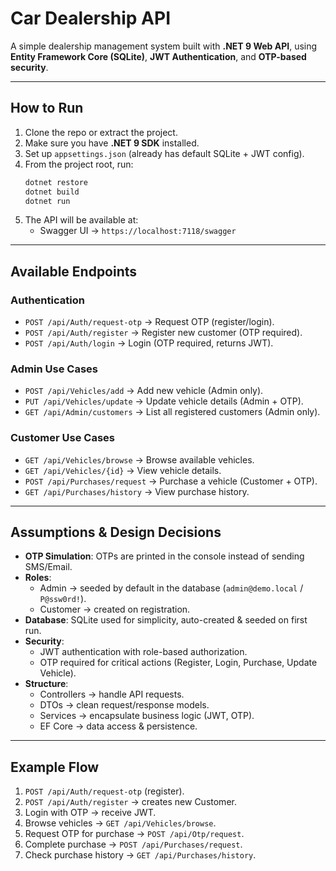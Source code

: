 # Car Dealership API

A simple dealership management system built with **.NET 9 Web API**, using **Entity Framework Core (SQLite)**, **JWT Authentication**, and **OTP-based security**.

---

## How to Run

1. Clone the repo or extract the project.
2. Make sure you have **.NET 9 SDK** installed.
3. Set up `appsettings.json` (already has default SQLite + JWT config).
4. From the project root, run:
   ```bash
   dotnet restore
   dotnet build
   dotnet run
   ```
5. The API will be available at:
   - Swagger UI → `https://localhost:7118/swagger`

---

## Available Endpoints

### Authentication

- `POST /api/Auth/request-otp` → Request OTP (register/login).
- `POST /api/Auth/register` → Register new customer (OTP required).
- `POST /api/Auth/login` → Login (OTP required, returns JWT).

### Admin Use Cases

- `POST /api/Vehicles/add` → Add new vehicle (Admin only).
- `PUT /api/Vehicles/update` → Update vehicle details (Admin + OTP).
- `GET /api/Admin/customers` → List all registered customers (Admin only).

### Customer Use Cases

- `GET /api/Vehicles/browse` → Browse available vehicles.
- `GET /api/Vehicles/{id}` → View vehicle details.
- `POST /api/Purchases/request` → Purchase a vehicle (Customer + OTP).
- `GET /api/Purchases/history` → View purchase history.

---

## Assumptions & Design Decisions

- **OTP Simulation**: OTPs are printed in the console instead of sending SMS/Email.
- **Roles**:
  - Admin → seeded by default in the database (`admin@demo.local` / `P@ssw0rd!`).
  - Customer → created on registration.
- **Database**: SQLite used for simplicity, auto-created & seeded on first run.
- **Security**:
  - JWT authentication with role-based authorization.
  - OTP required for critical actions (Register, Login, Purchase, Update Vehicle).
- **Structure**:
  - Controllers → handle API requests.
  - DTOs → clean request/response models.
  - Services → encapsulate business logic (JWT, OTP).
  - EF Core → data access & persistence.

---

## Example Flow

1. `POST /api/Auth/request-otp` (register).
2. `POST /api/Auth/register` → creates new Customer.
3. Login with OTP → receive JWT.
4. Browse vehicles → `GET /api/Vehicles/browse`.
5. Request OTP for purchase → `POST /api/Otp/request`.
6. Complete purchase → `POST /api/Purchases/request`.
7. Check purchase history → `GET /api/Purchases/history`.
